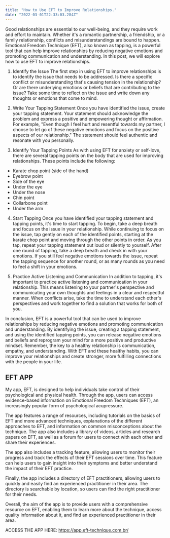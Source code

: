 ```yaml
---
title: "How to Use EFT to Improve Relationships."
date: "2022-03-01T22:33:03.284Z"
---
```


Good relationships are essential to our well-being, and they require work and effort to maintain. Whether it's a romantic partnership, a friendship, or a family relationship, conflicts and misunderstandings are bound to happen. Emotional Freedom Technique (EFT), also known as tapping, is a powerful tool that can help improve relationships by reducing negative emotions and promoting communication and understanding. In this post, we will explore how to use EFT to improve relationships.

1. Identify the Issue
   The first step in using EFT to improve relationships is to identify the issue that needs to be addressed. Is there a specific conflict or misunderstanding that's causing tension in the relationship? Or are there underlying emotions or beliefs that are contributing to the issue? Take some time to reflect on the issue and write down any thoughts or emotions that come to mind.

2. Write Your Tapping Statement
   Once you have identified the issue, create your tapping statement. Your statement should acknowledge the problem and express a positive and empowering thought or affirmation. For example, "Even though I feel hurt and resentful towards my partner, I choose to let go of these negative emotions and focus on the positive aspects of our relationship." The statement should feel authentic and resonate with you personally.

3. Identify Your Tapping Points
   As with using EFT for anxiety or self-love, there are several tapping points on the body that are used for improving relationships. These points include the following:

- Karate chop point (side of the hand)
- Eyebrow point
- Side of the eye
- Under the eye
- Under the nose
- Chin point
- Collarbone point
- Under the arm

4. Start Tapping
   Once you have identified your tapping statement and tapping points, it's time to start tapping. To begin, take a deep breath and focus on the issue in your relationship. While continuing to focus on the issue, tap gently on each of the identified points, starting at the karate chop point and moving through the other points in order. As you tap, repeat your tapping statement out loud or silently to yourself. After one round of tapping, take a deep breath and check in with your emotions. If you still feel negative emotions towards the issue, repeat the tapping sequence for another round, or as many rounds as you need to feel a shift in your emotions.

5. Practice Active Listening and Communication
   In addition to tapping, it's important to practice active listening and communication in your relationship. This means listening to your partner's perspective and communicating your own thoughts and feelings in a clear and respectful manner. When conflicts arise, take the time to understand each other's perspectives and work together to find a solution that works for both of you.

In conclusion, EFT is a powerful tool that can be used to improve relationships by reducing negative emotions and promoting communication and understanding. By identifying the issue, creating a tapping statement, and using the identified tapping points, you can release negative emotions and beliefs and reprogram your mind for a more positive and productive mindset. Remember, the key to a healthy relationship is communication, empathy, and understanding. With EFT and these healthy habits, you can improve your relationships and create stronger, more fulfilling connections with the people in your life.

## EFT APP

My app, EFT, is designed to help individuals take control of their psychological and physical health. Through the app, users can access evidence-based information on Emotional Freedom Techniques (EFT), an increasingly popular form of psychological acupressure.

The app features a range of resources, including tutorials on the basics of EFT and more advanced techniques, explanations of the different approaches to EFT, and information on common misconceptions about the technique. The app also includes a library of videos, articles and research papers on EFT, as well as a forum for users to connect with each other and share their experiences.

The app also includes a tracking feature, allowing users to monitor their progress and track the effects of their EFT sessions over time. This feature can help users to gain insight into their symptoms and better understand the impact of their EFT practice.

Finally, the app includes a directory of EFT practitioners, allowing users to quickly and easily find an experienced practitioner in their area. The directory is searchable by location, so users can find the right practitioner for their needs.

Overall, the aim of the app is to provide users with a comprehensive resource on EFT, enabling them to learn more about the technique, access quality information about it, and find an experienced practitioner in their area.

ACCESS THE APP HERE: https://app.eft-technique.com.br/
